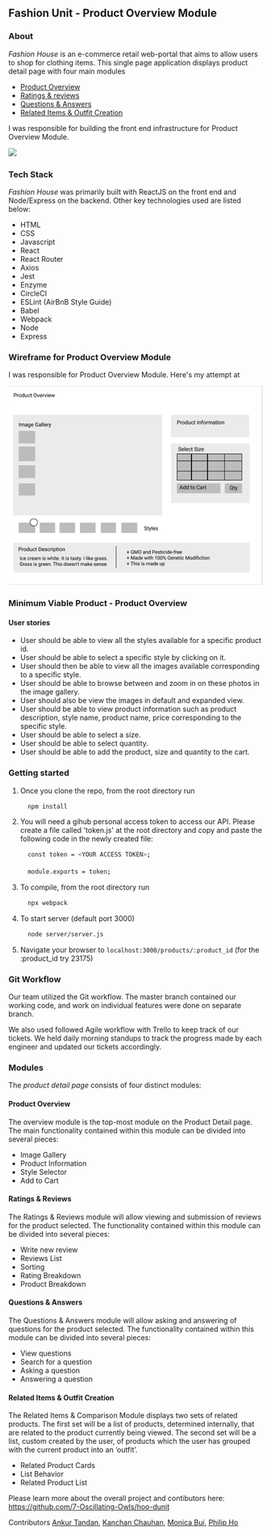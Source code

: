 ## Fashion Unit - Product Overview Module



### About
*Fashion House* is an e-commerce retail web-portal that aims to allow users to shop for clothing items. This single page application displays product detail page with four main modules

* [Product Overview](#overview)
* [Ratings & reviews](#ratings)
* [Questions & Answers](#qna)
* [Related Items & Outfit Creation](#related)

I was responsible for building the front end infrastructure for Product Overview Module.

![](giphy.gif)

### Tech Stack
*Fashion House* was primarily built with ReactJS on the front end and Node/Express on the backend. Other key technologies used are listed below:

* HTML
* CSS
* Javascript
* React
* React Router
* Axios
* Jest
* Enzyme
* CircleCI
* ESLint (AirBnB Style Guide)
* Babel
* Webpack
* Node
* Express

### Wireframe for  Product Overview Module

I was responsible for Product Overview Module. Here's my attempt at

![wireframe](./public/images/wireframe.png)

### Minimum Viable Product - Product Overview

#### User stories

* User should be able to view all the styles available for a specific product id.
* User should be able to select a specific style by clicking on it.
* User should then be able to view all the images available corresponding to a specific style.
* User should be able to browse between and zoom in on these photos in the image gallery.
* User should also be view the images in default and expanded view.
* User should be able to view product information such as product description, style name, product name, price corresponding to the specific style.
* User should be able to select a size.
* User should be able to select quantity.
* User should be able to add the product, size and quantity to the cart.


### Getting started
1. Once you clone the repo, from the root directory run
   ```sh
     npm install
   ```
2. You will need a gihub personal access token to access our API. Please create a file called 'token.js' at the root directory and copy and paste the following code in the newly created file:
   ```sh
     const token = <YOUR ACCESS TOKEN>;

     module.exports = token;

3. To compile, from the root directory run
   ```sh
	 npx webpack
	 ```
4. To start server (default port 3000)
   ```sh
	 node server/server.js
	 ```
5. Navigate your browser to `localhost:3000/products/:product_id` (for the :product_id try 23175)

### Git Workflow

Our team utilized the Git workflow. The master branch contained our working code, and work on individual features were done on separate branch.

We also used followed Agile workflow with Trello to keep track of our tickets. We held daily morning standups to track the progress made by each engineer and updated our tickets accordingly.

### Modules
The _product detail page_ consists of four distinct modules:

#### <a name="overview">Product Overview</a>

The overview module is the top-most module on the Product Detail page. The main functionality contained within this module can be divided into several pieces:

* Image Gallery
* Product Information
* Style Selector
* Add to Cart

#### <a name="ratings">Ratings & Reviews</a>

The Ratings & Reviews module will allow viewing and submission of reviews for the product selected.  The functionality contained within this module can be divided into several pieces:
* Write new review
* Reviews List
* Sorting
* Rating Breakdown
* Product Breakdown

#### <a name="qna">Questions & Answers</a>

The Questions & Answers module will allow asking and answering of questions for the product selected.  The functionality contained within this module can be divided into several pieces:
* View questions
* Search for a question
* Asking a question
* Answering a question

#### <a name="related">Related Items & Outfit Creation</a>

The Related Items & Comparison Module displays two sets of related products. The first set will be a list of products, determined internally, that are related to the product currently being viewed.  The second set will be a list, custom created by the user, of products which the user has grouped with the current product into an ‘outfit’.

* Related Product Cards
* List Behavior
* Related Product List

Please learn more about the overall project and contibutors here:
https://github.com/7-Oscillating-Owls/hoo-dunit

Contributors [Ankur Tandan](https://github.com/agentanky), [Kanchan Chauhan](https://github.com/kc127), [Monica Bui](https://github.com/moneycabui), [Philip Ho](https://github.com/phil-ho)

